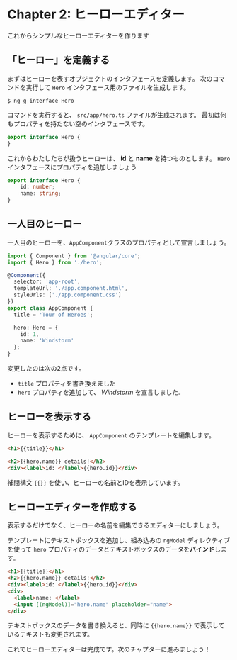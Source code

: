 # Chapter 2: ヒーローエディター

これからシンプルなヒーローエディターを作ります

## 「ヒーロー」を定義する

まずはヒーローを表すオブジェクトのインタフェースを定義します。
次のコマンドを実行して `Hero` インタフェース用のファイルを生成します。

```
$ ng g interface Hero
```

コマンドを実行すると、 `src/app/hero.ts` ファイルが生成されます。
最初は何もプロパティを持たない空のインタフェースです。

```ts
export interface Hero {
}
```

これからわたしたちが扱うヒーローは、 **id** と **name** を持つものとします。
`Hero`インタフェースにプロパティを追加しましょう

```ts
export interface Hero {
    id: number;
    name: string;
}
```

## 一人目のヒーロー

一人目のヒーローを、`AppComponent`クラスのプロパティとして宣言しましょう。

```ts
import { Component } from '@angular/core';
import { Hero } from './hero';

@Component({
  selector: 'app-root',
  templateUrl: './app.component.html',
  styleUrls: ['./app.component.css']
})
export class AppComponent {
  title = 'Tour of Heroes';

  hero: Hero = {
    id: 1,
    name: 'Windstorm'
  };
}
```

変更したのは次の2点です。

- `title` プロパティを書き換えました
- `hero` プロパティを追加して、 _Windstorm_ を宣言しました.

## ヒーローを表示する

ヒーローを表示するために、 `AppComponent` のテンプレートを編集します。

```html
<h1>{{title}}</h1>

<h2>{{hero.name}} details!</h2>
<div><label>id: </label>{{hero.id}}</div>
```

補間構文 `{{}}` を使い、ヒーローの名前とIDを表示しています。

## ヒーローエディターを作成する

表示するだけでなく、ヒーローの名前を編集できるエディターにしましょう。

テンプレートにテキストボックスを追加し、組み込みの `ngModel` ディレクティブを使って `hero` プロパティのデータとテキストボックスのデータを**バインド**します。

```html
<h1>{{title}}</h1>
<h2>{{hero.name}} details!</h2>
<div><label>id: </label>{{hero.id}}</div>
<div>
  <label>name: </label>
  <input [(ngModel)]="hero.name" placeholder="name">
</div>
```

テキストボックスのデータを書き換えると、同時に `{{hero.name}}` で表示しているテキストも変更されます。

これでヒーローエディターは完成です。次のチャプターに進みましょう！
